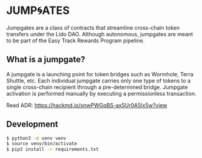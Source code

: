 # JUMP🌀ATES

Jumpgates are a class of contracts that streamline cross-chain token transfers under the Lido DAO. Although autonomous, jumpgates are meant to be part of the Easy Track Rewards Program pipeline.

## What is a jumpgate?

A jumpgate is a launching point for token bridges such as Wormhole, Terra Shuttle, etc. Each individual jumpgate carries only one type of tokens to a single cross-chain recipient through a pre-determined bridge. Jumpgate activation is performed manually by executing a permissionless transaction.

Read ADR: https://hackmd.io/snwPWGqBS-ax5Ur0A5Ix5w?view

## Development

```bash
$ python3 -m venv venv
$ source venv/bin/activate
$ pip3 install -r requirements.txt
```
